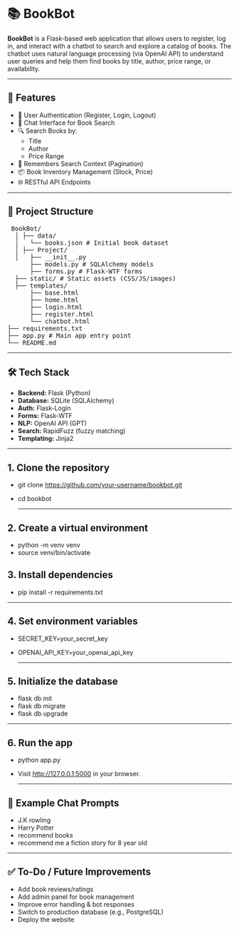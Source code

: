 # 📚 BookBot 

**BookBot** is a Flask-based web application that allows users to register, log in, and interact with a chatbot to search and explore a catalog of books. The chatbot uses natural language processing (via OpenAI API) to understand user queries and help them find books by title, author, price range, or availability.

---

## 🚀 Features

- 🔐 User Authentication (Register, Login, Logout)
- 💬 Chat Interface for Book Search
- 🔍 Search Books by:
  - Title
  - Author
  - Price Range
- 🧠 Remembers Search Context (Pagination)
- 📦 Book Inventory Management (Stock, Price)
- 🌐 RESTful API Endpoints

---

## 📁 Project Structure

<pre lang="plaintext"> BookBot/ 
  │ ├── data/ 
  │   └── books.json # Initial book dataset 
  │ ├── Project/ 
  │   ├── __init__.py 
      ├── models.py # SQLAlchemy models  
      ├── forms.py # Flask-WTF forms 
  ├── static/ # Static assets (CSS/JS/images)   
  ├── templates/ 
      ├── base.html   
      ├── home.html  
      ├── login.html  
      ├── register.html 
      └── chatbot.html    
├── requirements.txt   
├── app.py # Main app entry point 
└── README.md </pre>
---

## 🛠️ Tech Stack

- **Backend:** Flask (Python)
- **Database:** SQLite (SQLAlchemy)
- **Auth:** Flask-Login
- **Forms:** Flask-WTF
- **NLP:** OpenAI API (GPT)
- **Search:** RapidFuzz (fuzzy matching)
- **Templating:** Jinja2

---

## 1. Clone the repository
- git clone https://github.com/your-username/bookbot.git
- cd bookbot

  ---
## 2. Create a virtual environment
- python -m venv venv
- source venv/bin/activate

## 3. Install dependencies
- pip install -r requirements.txt

 ---
 ## 4. Set environment variables
 - SECRET_KEY=your_secret_key
 - OPENAI_API_KEY=your_openai_api_key

   ---
## 5. Initialize the database
- flask db init
- flask db migrate
- flask db upgrade
---
## 6. Run the app
- python app.py
- Visit http://127.0.0.1:5000 in your browser.

  ---
## 🧪 Example Chat Prompts
- J.K rowling
- Harry Potter
- recommend books
- recommend me a fiction story for 8 year old

---
## ✅ To-Do / Future Improvements
- Add book reviews/ratings
- Add admin panel for book management
- Improve error handling & bot responses
- Switch to production database (e.g., PostgreSQL)
- Deploy the website









  











